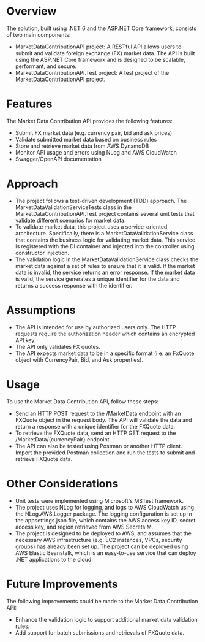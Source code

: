 # Overview
The solution, built using .NET 6 and the ASP.NET Core framework, consists of two main components:
- MarketDataContributionAPI project: A RESTful API allows users to submit and validate foreign exchange (FX) market data. The API is built using the ASP.NET Core framework and is designed to be scalable, performant, and secure.
- MarketDataContributionAPI.Test project: A test project of the MarketDataContributionAPI project.

# Features
The Market Data Contribution API provides the following features:
- Submit FX market data (e.g. currency pair, bid and ask prices)
- Validate submitted market data based on business rules
- Store and retrieve market data from AWS DynamoDB
- Monitor API usage and errors using NLog and AWS CloudWatch
- Swagger/OpenAPI documentation

# Approach
- The project follows a test-driven development (TDD) approach. The MarketDataValidationServiceTests class in the MarketDataContributionAPI.Test project contains several unit tests that validate different scenarios for market data. 
- To validate market data, this project uses a service-oriented architecture. Specifically, there is a MarketDataValidationService class that contains the business logic for validating market data. This service is registered with the DI container and injected into the controller using constructor injection.
- The validation logic in the MarketDataValidationService class checks the market data against a set of rules to ensure that it is valid. If the market data is invalid, the service returns an error response. If the market data is valid, the service generates a unique identifier for the data and returns a success response with the identifier.

# Assumptions
- The API is intended for use by authorized users only. The HTTP requests require the authorization header which contains an encrypted API key.
- The API only validates FX quotes.
- The API expects market data to be in a specific format (i.e. an FxQuote object with CurrencyPair, Bid, and Ask properties).


# Usage
To use the Market Data Contribution API, follow these steps:
- Send an HTTP POST request to the /MarketData endpoint with an FXQuote object in the request body. The API will validate the data and return a response with a unique identifier for the FXQuote data.
- To retrieve the FXQuote data, send an HTTP GET request to the /MarketData/{currencyPair} endpoint
- The API can also be tested using Postman or another HTTP client. Import the provided Postman collection and run the tests to submit and retrieve FXQuote data.

# Other Considerations
- Unit tests were implemented using Microsoft's MSTest framework.
- The project uses NLog for logging, and logs to AWS CloudWatch using the NLog.AWS.Logger package. The logging configuration is set up in the appsettings.json file, which contains the AWS access key ID, secret access key, and region retrieved from AWS Secrets M.
- The project is designed to be deployed to AWS, and assumes that the necessary AWS infrastructure (e.g. EC2 instances, VPCs, security groups) has already been set up. The project can be deployed using AWS Elastic Beanstalk, which is an easy-to-use service that can deploy .NET applications to the cloud.


# Future Improvements
The following improvements could be made to the Market Data Contribution API:
- Enhance the validation logic to support additional market data validation rules.
- Add support for batch submissions and retrievals of FXQuote data.

